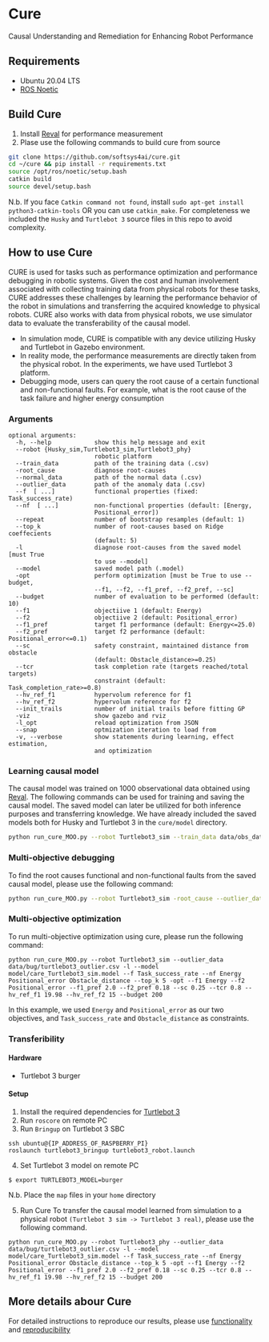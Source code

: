 # Cure
Causal Understanding and Remediation for Enhancing Robot Performance

## Requirements
* Ubuntu 20.04 LTS
* [ROS Noetic](http://wiki.ros.org/noetic/Installation/Ubuntu)

## Build Cure
1. Install [Reval](https://github.com/softsys4ai/cure/tree/main/src/Reval) for performance measurement
2. Plase use the following commands to build cure from source
```sh
git clone https://github.com/softsys4ai/cure.git
cd ~/cure && pip install -r requirements.txt
source /opt/ros/noetic/setup.bash
catkin build
source devel/setup.bash
```
N.b. If you face `Catkin command not found`, install `sudo apt-get install python3-catkin-tools` OR you can use `catkin_make`. For completeness we included the `Husky` and `Turtlebot 3` source files in this repo to avoid complexity.

## How to use Cure
CURE is used for tasks such as performance optimization and performance debugging in robotic systems. Given the cost and human involvement associated with collecting training data from physical robots for these tasks, CURE addresses these challenges by learning the performance behavior of the robot in simulations and transferring the acquired knowledge to physical robots. CURE also works with data from physical robots, we use simulator data to evaluate the transferability of the causal model.
- In simulation mode, CURE is compatible with any device utilizing Husky and Turtlebot in Gazebo environment.
- In reality mode, the performance measurements are directly taken from the physical robot. In the experiments, we have used Turtlebot 3 platform. 
- Debugging mode, users can query the root cause of a certain functional and non-functional faults. For example, what is the root cause of the task failure and higher energy consumption

### Arguments
```
optional arguments:
  -h, --help            show this help message and exit
  --robot {Husky_sim,Turtlebot3_sim,Turtlebot3_phy}
                        robotic platform
  --train_data          path of the training data (.csv)
  -root_cause           diagnose root-causes
  --normal_data         path of the normal data (.csv)
  --outlier_data        path of the anomaly data (.csv)
  --f  [ ...]           functional properties (fixed: Task_success_rate)
  --nf  [ ...]          non-functional properties (default: [Energy,
                        Positional_error])
  --repeat              number of bootstrap resamples (default: 1)
  --top_k               number of root-causes based on Ridge coeffecients
                        (default: 5)
  -l                    diagnose root-causes from the saved model [must True
                        to use --model]
  --model               saved model path (.model)
  -opt                  perform optimization [must be True to use --budget,
                        --f1, --f2, --f1_pref, --f2_pref, --sc]
  --budget              number of evaluation to be performed (default: 10)
  --f1                  objectiive 1 (default: Energy)
  --f2                  objectiive 2 (default: Positional_error)
  --f1_pref             target f1 performance (default: Energy<=25.0)
  --f2_pref             target f2 performance (default: Positional_error<=0.1)
  --sc                  safety constraint, maintained distance from obstacle
                        (default: Obstacle_distance>=0.25)
  --tcr                 task completion rate (targets reached/total targets)
                        constraint (default: Task_completion_rate>=0.8)
  --hv_ref_f1           hypervolum reference for f1
  --hv_ref_f2           hypervolum reference for f2
  --init_trails         number of initial trails before fitting GP
  -viz                  show gazebo and rviz
  -l_opt                reload optimization from JSON
  --snap                optmization iteration to load from
  -v, --verbose         show statements during learning, effect estimation,
                        and optimization
```
### Learning causal model
The causal model was trained on 1000 observational data obtained using [Reval](https://github.com/softsys4ai/cure/tree/main/src/Reval). The following commands can be used for training and saving the causal model. The saved model can later be utilized for both inference purposes and transferring knowledge. We have already included the saved models both for Husky and Turtlebot 3 in the `cure/model` directory.
```sh
python run_cure_MOO.py --robot Turtlebot3_sim --train_data data/obs_data/turtlebot3_1000.csv 
```
### Multi-objective debugging
To find the root causes functional and non-functional faults from the saved causal model, please use the following command:
```sh
python run_cure_MOO.py --robot Turtlebot3_sim -root_cause --outlier_data data/bug/turtlebot3_outlier.csv -l --model model/care_Turtlebot3_sim.model --f Task_success_rate --nf Energy Positional_error Obstacle_distance --top_k 5
```
### Multi-objective optimization
To run multi-objective optimization using cure, please run the following command:
```
python run_cure_MOO.py --robot Turtlebot3_sim --outlier_data data/bug/turtlebot3_outlier.csv -l --model model/care_Turtlebot3_sim.model --f Task_success_rate --nf Energy Positional_error Obstacle_distance --top_k 5 -opt --f1 Energy --f2 Positional_error --f1_pref 2.0 --f2_pref 0.18 --sc 0.25 --tcr 0.8 --hv_ref_f1 19.98 --hv_ref_f2 15 --budget 200
```
In this example, we used `Energy` and `Positional_error` as our two objectives, and `Task_success_rate` and `Obstacle_distance` as constraints.

### Transferibility
#### Hardware
- Turtlebot 3 burger
#### Setup
1. Install the required dependencies for [Turtlebot 3](https://emanual.robotis.com/docs/en/platform/turtlebot3/overview/)
2. Run `roscore` on remote PC
3. Run `Bringup` on Turtlebot 3 SBC
```
ssh ubuntu@{IP_ADDRESS_OF_RASPBERRY_PI}
roslaunch turtlebot3_bringup turtlebot3_robot.launch
```
4. Set Turtlebot 3 model on remote PC
```
$ export TURTLEBOT3_MODEL=burger
```
N.b. Place the `map` files in your `home` directory

5. Run Cure
To transfer the causal model learned from simulation to a physical robot `(Turtlebot 3 sim -> Turtlebot 3 real)`, please use the following command.
```
python run_cure_MOO.py --robot Turtlebot3_phy --outlier_data data/bug/turtlebot3_outlier.csv -l --model model/care_Turtlebot3_sim.model --f Task_success_rate --nf Energy Positional_error Obstacle_distance --top_k 5 -opt --f1 Energy --f2 Positional_error --f1_pref 2.0 --f2_pref 0.18 --sc 0.25 --tcr 0.8 --hv_ref_f1 19.98 --hv_ref_f2 15 --budget 200
```

## More details abour Cure
For detailed instructions to reproduce our results, please use [functionality](https://github.com/softsys4ai/cure/blob/main/doc/FUNTIONALITY.md) and [reproducibility](https://github.com/softsys4ai/cure/blob/main/doc/REPRODUCE.md)

